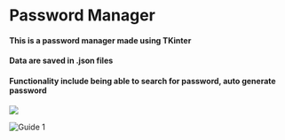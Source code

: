 # Password Manager
#### This is a password manager made using TKinter
#### Data are saved in .json files
#### Functionality include being able to search for password, auto generate password

<img src="https://i.postimg.cc/ncfQd3kz/e-Vnuxie-1.gif">

![Guide 1](https://cdn-useast1.kapwing.com/final_63d84774963acc0139dad939_785482.gif)

